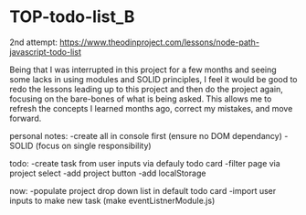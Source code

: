 # TOP-todo-list_B
2nd attempt: https://www.theodinproject.com/lessons/node-path-javascript-todo-list

Being that I was interrupted in this project for a few months and seeing some lacks in using modules and SOLID principles, I feel it would be good to redo the lessons leading up to this project and then do the project again, focusing on the bare-bones of what is being asked. This allows me to refresh the concepts I learned months ago, correct my mistakes, and move forward.



personal notes:
    -create all in console first (ensure no DOM dependancy)
    -SOLID (focus on single responsibility)

todo:
    -create task from user inputs via defauly todo card
    -filter page via project select
    -add project button
    -add localStorage
    

now:
    -populate project drop down list in default todo card
    -import user inputs to make new task (make eventListnerModule.js)